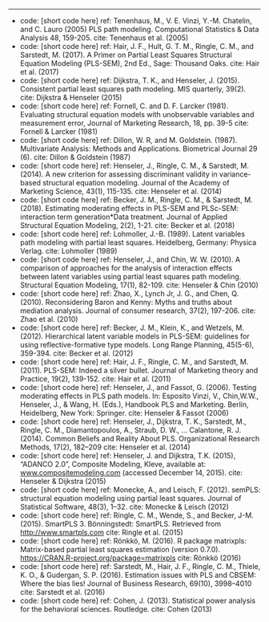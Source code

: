 ---
- code: [short code here]
  ref: Tenenhaus, M., V. E. Vinzi, Y.-M. Chatelin, and C. Lauro (2005) PLS path modeling. Computational Statistics & Data Analysis 48, 159-205.
  cite: Tenenhaus et al. (2005)
- code: [short code here]
  ref: Hair, J. F., Hult, G. T. M., Ringle, C. M., and Sarstedt, M. (2017). A Primer on Partial Least Squares Structural Equation Modeling (PLS-SEM), 2nd Ed., Sage: Thousand Oaks.
  cite: Hair et al. (2017)
- code: [short code here]
  ref: Dijkstra, T. K., and Henseler, J. (2015). Consistent partial least squares path modeling. MIS quarterly, 39(2).
  cite: Dijkstra & Henseler (2015)
- code: [short code here]
  ref: Fornell, C. and D. F. Larcker (1981). Evaluating structural equation models with unobservable variables and measurement error, Journal of Marketing Research, 18, pp. 39-5
  cite: Fornell & Larcker (1981)
- code: [short code here]
  ref: Dillon, W. R, and M. Goldstein. (1987). Multivariate Analysis: Methods and Applications. Biometrical Journal 29 (6).
  cite: Dillon & Goldstein (1987)
- code: [short code here]
  ref: Henseler, J., Ringle, C. M., & Sarstedt, M. (2014). A new criterion for assessing discriminant validity in variance-based structural equation modeling. Journal of the Academy of Marketing Science, 43(1), 115-135.
  cite: Henseler et al. (2014)
- code: [short code here]
  ref: Becker, J. M., Ringle, C. M., & Sarstedt, M. (2018). Estimating moderating effects in PLS-SEM and PLSc-SEM: interaction term generation*Data treatment. Journal of Applied Structural Equation Modeling, 2(2), 1-21.
  cite: Becker et al. (2018)
- code: [short code here]
  ref: Lohmoller, J.-B. (1989). Latent variables path modeling with partial least squares. Heidelberg, Germany: Physica Verlag.
  cite: Lohmoller (1989)
- code: [short code here]
  ref: Henseler, J., and Chin, W. W. (2010). A comparison of approaches for the analysis of interaction effects between latent variables using partial least squares path modeling. Structural Equation Modeling, 17(1), 82-109.
  cite: Henseler & Chin (2010)
- code: [short code here]
  ref: Zhao, X., Lynch Jr, J. G., and Chen, Q. (2010). Reconsidering Baron and Kenny: Myths and truths about mediation analysis. Journal of consumer research, 37(2), 197-206.
  cite: Zhao et al. (2010)
- code: [short code here]
  ref: Becker, J. M., Klein, K., and Wetzels, M. (2012). Hierarchical latent variable models in PLS-SEM: guidelines for using reflective-formative type models. Long Range Planning, 45(5-6), 359-394.
  cite: Becker et al. (2012)
- code: [short code here]
  ref: Hair, J. F., Ringle, C. M., and Sarstedt, M. (2011). PLS-SEM: Indeed a silver bullet. Journal of Marketing theory and Practice, 19(2), 139-152.
  cite: Hair et al. (2011)
- code: [short code here]
  ref: Henseler, J., and Fassot, G. (2006). Testing moderating effects in PLS path models. In: Esposito Vinzi, V., Chin,W.W., Henseler, J., & Wang, H. (Eds.), Handbook PLS and Marketing. Berlin, Heidelberg, New York: Springer.
  cite: Henseler & Fassot (2006)
- code: [short code here]
  ref: Henseler, J., Dijkstra, T. K., Sarstedt, M., Ringle, C. M., Diamantopoulos, A., Straub, D. W., … Calantone, R. J. (2014). Common Beliefs and Reality About PLS. Organizational Research Methods, 17(2), 182–209
  cite: Henseler et al. (2014)
- code: [short code here]
  ref: Henseler, J. and Dijkstra, T.K. (2015), “ADANCO 2.0”, Composite Modeling, Kleve, available at: www.compositemodeling.com (accessed December 14, 2015).
  cite: Henseler & Dijkstra (2015)
- code: [short code here]
  ref: Monecke, A., and Leisch, F. (2012). semPLS: structural equation modeling using partial least squares. Journal of Statistical Software, 48(3), 1–32.
  cite: Monecke & Leisch (2012)
- code: [short code here]
  ref: Ringle, C. M., Wende, S., and Becker, J-M. (2015). SmartPLS 3. Bönningstedt: SmartPLS. Retrieved from http://www.smartpls.com
  cite: Ringle et al. (2015)
- code: [short code here]
  ref: Rönkkö, M. (2016). R package matrixpls: Matrix-based partial least squares estimation (version 0.7.0). https://CRAN.R-project.org/package=matrixpls
  cite: Rönkkö (2016)
- code: [short code here]
  ref: Sarstedt, M., Hair, J. F., Ringle, C. M., Thiele, K. O., & Gudergan, S. P. (2016). Estimation issues with PLS and CBSEM: Where the bias lies! Journal of Business Research, 69(10), 3998–4010
  cite: Sarstedt et al. (2016)
- code: [short code here]
  ref: Cohen, J. (2013). Statistical power analysis for the behavioral sciences. Routledge.
  cite: Cohen (2013)


